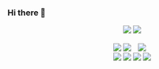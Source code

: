 ### Hi there 👋


<div align="center">
<img src="https://github-readme-stats.vercel.app/api/top-langs/?username=sena-22&layout=compact&theme=nightowl">
<img src="https://github-readme-stats.vercel.app/api?username=sena-22&theme=material-palenight&show_icons=true">

</div> <br>
<div align="center">
<img src="https://img.shields.io/badge/Javascript-F7DF1E?style=flat-square&logo=JavaScript&logoColor=white"> 
<img src = "https://img.shields.io/badge/tomato-tomato-purple">  
 <a href="https://velog.io/@sena-22">
 <img 
        src="http://img.shields.io/badge/-velog-222222?style=flat&logo=velog&link=https://velog.io/@sena-22"
        style="height : auto; margin-left : 10px; margin-right : 10px;"/>
 </a>
</div>
<div align="center">
 <span> <img src="https://img.shields.io/badge/html5-E34F26?style=for-the-badge&logo=html5&logoColor=white">  </span>
 <span>  <img src="https://img.shields.io/badge/css-1572B6?style=for-the-badge&logo=css3&logoColor=white"> </span>
 <span>   <img src="https://img.shields.io/badge/javascript-F7DF1E?style=for-the-badge&logo=javascript&logoColor=black"> </span>
 <span>  <img src="https://img.shields.io/badge/react-61DAFB?style=for-the-badge&logo=react&logoColor=black"> </span>
 </div>

